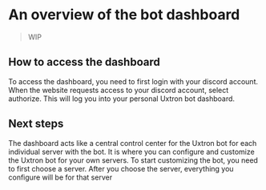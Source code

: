 # An overview of the bot dashboard
> WIP

## How to access the dashboard
To access the dashboard, you need to first login with your discord account. When the website requests access to your discord account, select authorize. This will log you into your personal Uxtron bot dashboard.

## Next steps
The dashboard acts like a central control center for the Uxtron bot for each individual server with the bot. It is where you can configure and customize the Uxtron bot for your own servers. To start customizing the bot, you need to first choose a server. After you choose the server, everything you configure will be for that server 
